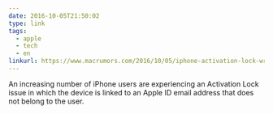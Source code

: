 ```yaml
---
date: 2016-10-05T21:50:02
type: link
tags:
  - apple
  - tech
  - en
linkurl: https://www.macrumors.com/2016/10/05/iphone-activation-lock-wrong-apple-id-issues/
---
```

An increasing number of iPhone users are experiencing an Activation Lock issue in which the device is linked to an Apple ID email address that does not belong to the user.
